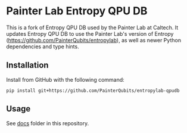 # Painter Lab Entropy QPU DB

This is a fork of Entropy QPU DB used by the Painter Lab at Caltech. It updates Entropy
QPU DB to use the Painter Lab's version of Entropy
(https://github.com/PainterQubits/entropylab), as well as newer Python dependencies and
type hints.

## Installation

Install from GitHub with the following command:

```
pip install git+https://github.com/PainterQubits/entropylab-qpudb
```

## Usage

See [docs](docs) folder in this repository.